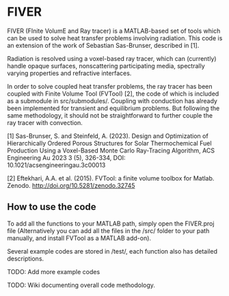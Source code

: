 # FIVER
FIVER (FInite VolumE and Ray tracer) is a MATLAB-based set of tools which can be used to solve heat transfer problems involving radiation. This code is an extension of the work of Sebastian Sas-Brunser, described in [1].

Radiation is resolved using a voxel-based ray tracer, which can (currently) handle opaque surfaces, nonscattering participating media, spectrally varying properties and refractive interfaces. 

In order to solve coupled heat transfer problems, the ray tracer has been coupled with Finite Volume Tool (FVTool) [2], the code of which is included as a submodule in src/submodules/. Coupling with conduction has already been implemented for transient and equilibrium problems. But following the same methodology, it should not be straightforward to further couple the ray tracer with convection. 

[1] Sas-Brunser, S. and Steinfeld, A. (2023). Design and Optimization of Hierarchically Ordered Porous Structures for Solar Thermochemical Fuel Production Using a Voxel-Based Monte Carlo Ray-Tracing Algorithm, ACS Engineering Au 2023 3 (5), 326-334, DOI: 10.1021/acsengineeringau.3c00013

[2] Eftekhari, A.A. et al. (2015). FVTool: a finite volume toolbox for Matlab. Zenodo. http://doi.org/10.5281/zenodo.32745

## How to use the code
To add all the functions to your MATLAB path, simply open the FIVER.proj file (Alternatively you can add all the files in the /src/ folder to your path manually, and install FVTool as a MATLAB add-on).

Several example codes are stored in /test/, each function also has detailed descriptions. 

TODO: Add more example codes

TODO: Wiki documenting overall code methodology. 
